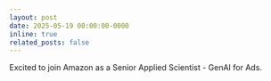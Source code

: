```yaml
---
layout: post
date: 2025-05-19 00:00:00-0000
inline: true
related_posts: false
---
```


Excited to join Amazon as a Senior Applied Scientist - GenAI for Ads. 
